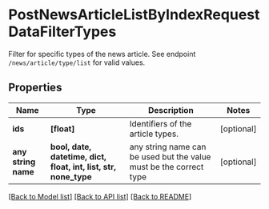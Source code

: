 # PostNewsArticleListByIndexRequestDataFilterTypes

Filter for specific types of the news article. See endpoint `/news/article/type/list` for valid values.

## Properties
Name | Type | Description | Notes
------------ | ------------- | ------------- | -------------
**ids** | **[float]** | Identifiers of the article types. | [optional] 
**any string name** | **bool, date, datetime, dict, float, int, list, str, none_type** | any string name can be used but the value must be the correct type | [optional]

[[Back to Model list]](../README.md#documentation-for-models) [[Back to API list]](../README.md#documentation-for-api-endpoints) [[Back to README]](../README.md)


